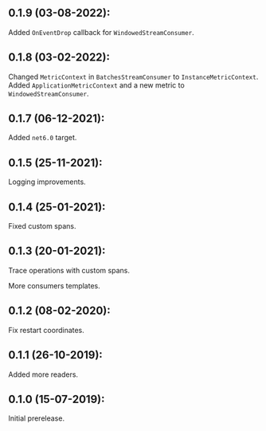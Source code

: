 ## 0.1.9 (03-08-2022):

Added `OnEventDrop` callback for `WindowedStreamConsumer`.

## 0.1.8 (03-02-2022):

Changed `MetricContext` in `BatchesStreamConsumer` to `InstanceMetricContext`. Added `ApplicationMetricContext` and a new metric to `WindowedStreamConsumer`.

## 0.1.7 (06-12-2021):

Added `net6.0` target.

## 0.1.5 (25-11-2021):

Logging improvements.

## 0.1.4 (25-01-2021):

Fixed custom spans.

## 0.1.3 (20-01-2021):

Trace operations with custom spans.

More consumers templates.

## 0.1.2 (08-02-2020):

Fix restart coordinates.

## 0.1.1 (26-10-2019):

Added more readers.

## 0.1.0 (15-07-2019): 

Initial prerelease.